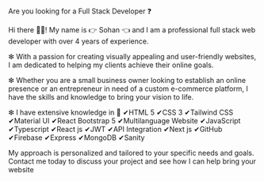 Are you looking for a Full Stack Developer ❓

Hi there 🙋‍♂️! My name is 👉 Sohan 👈 and I am a professional full stack web developer with over 4 years of experience.

❇ With a passion for creating visually appealing and user-friendly websites, I am dedicated to helping my clients achieve their online goals.

❇ Whether you are a small business owner looking to establish an online presence or an entrepreneur in need of a custom e-commerce platform, I have the skills and knowledge to bring your vision to life.

❇ I have extensive knowledge in 🔻
✔HTML 5
✔CSS 3
✔Tailwind CSS
✔Material UI
✔React Bootstrap 5
✔Multilanguage Website
✔JavaScript
✔Typescript
✔React js
✔JWT
✔API Integration
✔Next js
✔GitHub
✔Firebase
✔Express
✔MongoDB
✔Sanity

My approach is personalized and tailored to your specific needs and goals. Contact me today to discuss your project and see how I can help bring your website
